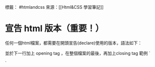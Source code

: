 標籤： #htmlandcss 
來源：[[Html&CSS 學習筆記]]

# 宣告 html 版本（重要！）
任何一個html檔案，都需要在開頭宣告(declare)使用的版本，語法如下：
<!DOCTYPE 版本>
並於下一行加上 opening tag <html>，在整個檔案的最後，再加上closing tag </html>
範例
`<!DOCTYPE html>
<html>
	<!-- code -->
	</html>`